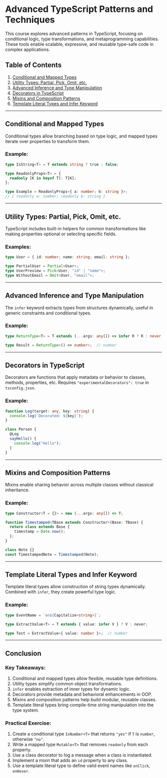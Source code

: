 
# Advanced TypeScript Patterns and Techniques

This course explores advanced patterns in TypeScript, focusing on conditional logic, type transformations, and metaprogramming capabilities. These tools enable scalable, expressive, and reusable type-safe code in complex applications.

## Table of Contents

1. [Conditional and Mapped Types](#conditional-and-mapped-types)  
2. [Utility Types: Partial, Pick, Omit, etc.](#utility-types-partial-pick-omit-etc)  
3. [Advanced Inference and Type Manipulation](#advanced-inference-and-type-manipulation)  
4. [Decorators in TypeScript](#decorators-in-typescript)  
5. [Mixins and Composition Patterns](#mixins-and-composition-patterns)  
6. [Template Literal Types and Infer Keyword](#template-literal-types-and-infer-keyword)  

---

## Conditional and Mapped Types

Conditional types allow branching based on type logic, and mapped types iterate over properties to transform them.

### Example:

```typescript
type IsString<T> = T extends string ? true : false;

type ReadonlyProps<T> = {
  readonly [K in keyof T]: T[K];
};

type Example = ReadonlyProps<{ a: number; b: string }>;
// { readonly a: number; readonly b: string }
```

---

## Utility Types: Partial, Pick, Omit, etc.

TypeScript includes built-in helpers for common transformations like making properties optional or selecting specific fields.

### Examples:

```typescript
type User = { id: number; name: string; email: string };

type PartialUser = Partial<User>;
type UserPreview = Pick<User, "id" | "name">;
type WithoutEmail = Omit<User, "email">;
```

---

## Advanced Inference and Type Manipulation

The `infer` keyword extracts types from structures dynamically, useful in generic constraints and conditional types.

### Example:

```typescript
type ReturnType<T> = T extends (...args: any[]) => infer R ? R : never;

type Result = ReturnType<() => number>;  // number
```

---

## Decorators in TypeScript

Decorators are functions that apply metadata or behavior to classes, methods, properties, etc. Requires `"experimentalDecorators": true` in `tsconfig.json`.

### Example:

```typescript
function Log(target: any, key: string) {
  console.log(`Decorated: ${key}`);
}

class Person {
  @Log
  sayHello() {
    console.log("Hello");
  }
}
```

---

## Mixins and Composition Patterns

Mixins enable sharing behavior across multiple classes without classical inheritance.

### Example:

```typescript
type Constructor<T = {}> = new (...args: any[]) => T;

function Timestamped<TBase extends Constructor>(Base: TBase) {
  return class extends Base {
    timestamp = Date.now();
  };
}

class Note {}
const TimestampedNote = Timestamped(Note);
```

---

## Template Literal Types and Infer Keyword

Template literal types allow construction of string types dynamically. Combined with `infer`, they create powerful type logic.

### Example:

```typescript
type EventName = `on${Capitalize<string>}`;

type ExtractValue<T> = T extends { value: infer V } ? V : never;

type Test = ExtractValue<{ value: number }>;  // number
```

---

## Conclusion

### Key Takeaways:
1. Conditional and mapped types allow flexible, reusable type definitions.
2. Utility types simplify common object transformations.
3. `infer` enables extraction of inner types for dynamic logic.
4. Decorators provide metadata and behavioral enhancements in OOP.
5. Mixins and composition patterns help build modular, reusable classes.
6. Template literal types bring compile-time string manipulation into the type system.

### Practical Exercise:
1. Create a conditional type `IsNumber<T>` that returns `"yes"` if `T` is `number`, otherwise `"no"`.
2. Write a mapped type `Mutable<T>` that removes `readonly` from each property.
3. Use a class decorator to log a message when a class is instantiated.
4. Implement a mixin that adds an `id` property to any class.
5. Use a template literal type to define valid event names like `onClick`, `onHover`.

